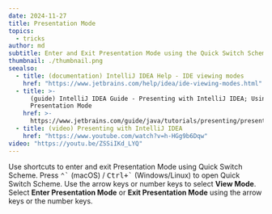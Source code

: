 ```yaml
---
date: 2024-11-27
title: Presentation Mode
topics:
  - tricks
author: md
subtitle: Enter and Exit Presentation Mode using the Quick Switch Scheme.
thumbnail: ./thumbnail.png
seealso:
  - title: (documentation) IntelliJ IDEA Help - IDE viewing modes
    href: "https://www.jetbrains.com/help/idea/ide-viewing-modes.html"
  - title: >-
      (guide) IntelliJ IDEA Guide - Presenting with IntelliJ IDEA; Using
      Presentation Mode
    href: >-
      https://www.jetbrains.com/guide/java/tutorials/presenting/presentation-mode/
  - title: (video) Presenting with IntelliJ IDEA
    href: "https://www.youtube.com/watch?v=h-HGg9b6Dqw"
video: "https://youtu.be/ZSSiIKd_LYQ"
---
```


Use shortcuts to enter and exit Presentation Mode using Quick Switch Scheme. Press <kbd>⌃\`</kbd> (macOS) / <kbd>Ctrl+\`</kbd> (Windows/Linux) to open Quick Switch Scheme. Use the arrow keys or number keys to select **View Mode**. Select **Enter Presentation Mode** or **Exit Presentation Mode** using the arrow keys or the number keys.
